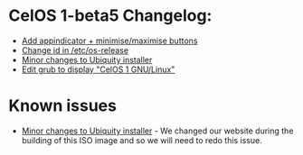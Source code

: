 # CelOS 1-beta5 Changelog:

- [Add appindicator + minimise/maximise buttons](https://github.com/Cobweb-Aclevo/celos/issues/30)
- [Change id in /etc/os-release](https://github.com/Cobweb-Aclevo/celos/issues/29)
- [Minor changes to Ubiquity installer](https://github.com/Cobweb-Aclevo/celos/issues/26)
- [Edit grub to display "CelOS 1 GNU/Linux"](https://github.com/Cobweb-Aclevo/celos/issues/22)

# Known issues

- [Minor changes to Ubiquity installer](https://github.com/Cobweb-Aclevo/celos/issues/26) - We changed our website during the building of this ISO image and so we will need to redo this issue.
